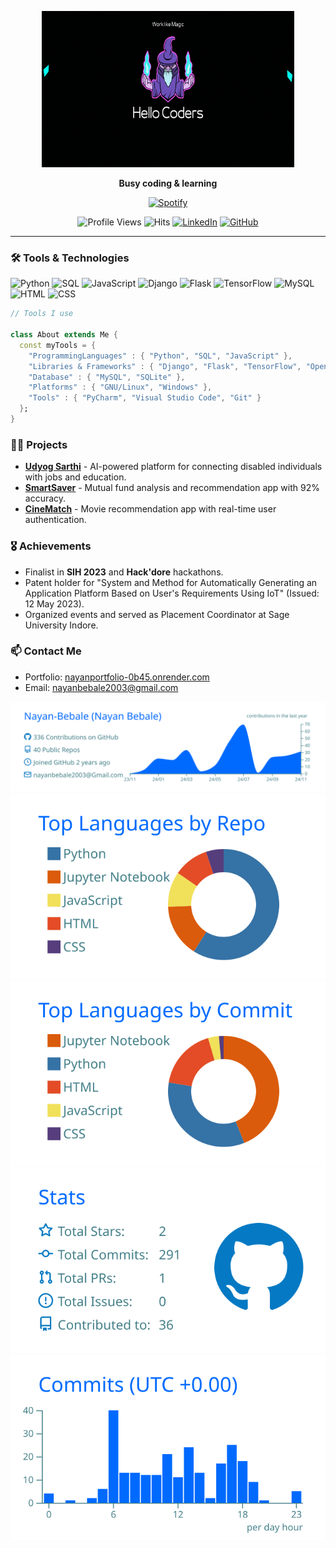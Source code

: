 <div align="center" width="50">

 <img src="https://raw.githubusercontent.com/Nayan-Bebale/Nayan-Bebale/refs/heads/main/title.gif" alt="Hello Coders" width="80%" height="250px"/> <br>
<!--
<img src="https://raw.githubusercontent.com/Nayan-Bebale/Nayan-Bebale/refs/heads/main/coding.gif" alt="Coding in Progress" width="80%" height="250px" style="border-radius:20px;"/>
-->
  
<p><strong> Busy coding & learning </strong></p>

[![Spotify](https://spotify-readme.sp-xd.vercel.app/api/spotify)](https://open.spotify.com/user/Bebaledeepak) <br>

![Profile Views](https://komarev.com/ghpvc/?username=Nayan-Bebale&style=flat&color=orange&label=PROFILE+VIEWS)
![Hits](https://hits.seeyoufarm.com/api/count/incr/badge.svg?url=https%3A%2F%2Fgithub.com%2FNayan-Bebale&count_bg=%2379C83D&title_bg=%23555555&icon=mediafire.svg&icon_color=%23E7E7E7&title=HITS&edge_flat=false)
[![LinkedIn](https://img.shields.io/badge/LinkedIn-Nayan_Bebale-blue?style=flat&logo=linkedin)](https://www.linkedin.com/in/nayan-bebale-63a62923a/)
[![GitHub](https://img.shields.io/badge/GitHub-Nayan--Bebale-lightgrey?style=flat&logo=github)](https://github.com/Nayan-Bebale)

</div>

<hr></hr>

### 🛠️ Tools & Technologies

![Python](https://img.shields.io/badge/Python-FFD43B?style=flat&logo=python&logoColor=darkgreen)
![SQL](https://img.shields.io/badge/SQL-003B57?style=flat&logo=sqlite&logoColor=white)
![JavaScript](https://img.shields.io/badge/JavaScript-323330?style=flat&logo=javascript&logoColor=F7DF1E)
![Django](https://img.shields.io/badge/Django-092E20?style=flat&logo=django&logoColor=white)
![Flask](https://img.shields.io/badge/Flask-000000?style=flat&logo=flask&logoColor=white)
![TensorFlow](https://img.shields.io/badge/TensorFlow-FF6F00?style=flat&logo=tensorflow&logoColor=white)
![MySQL](https://img.shields.io/badge/MySQL-00758F?style=flat&logo=mysql&logoColor=white)
![HTML](https://img.shields.io/badge/HTML5-E34F26?style=flat&logo=html5&logoColor=white)
![CSS](https://img.shields.io/badge/CSS3-1572B6?style=flat&logo=css3&logoColor=white)

```dart
// Tools I use

class About extends Me { 
  const myTools = {  
    "ProgrammingLanguages" : { "Python", "SQL", "JavaScript" },
    "Libraries & Frameworks" : { "Django", "Flask", "TensorFlow", "OpenCV" },
    "Database" : { "MySQL", "SQLite" },
    "Platforms" : { "GNU/Linux", "Windows" },
    "Tools" : { "PyCharm", "Visual Studio Code", "Git" }
  };
}
```

### 👨‍💻 Projects
- **[Udyog Sarthi](https://github.com/Nayan-Bebale/Udhyog-Sarthi-App)** - AI-powered platform for connecting disabled individuals with jobs and education.
- **[SmartSaver](https://github.com/Nayan-Bebale/MutualFund)** - Mutual fund analysis and recommendation app with 92% accuracy.
- **[CineMatch](https://github.com/Nayan-Bebale/Top_movies_recommandation)** - Movie recommendation app with real-time user authentication.

### 🎖️ Achievements
- Finalist in **SIH 2023** and **Hack'dore** hackathons.
- Patent holder for "System and Method for Automatically Generating an Application Platform Based on User's Requirements Using IoT" (Issued: 12 May 2023).
- Organized events and served as Placement Coordinator at Sage University Indore.

### 📫 Contact Me
- Portfolio: [nayanportfolio-0b45.onrender.com](https://nayanportfolio-0b45.onrender.com/)
- Email: [nayanbebale2003@gmail.com](mailto:nayanbebale2003@gmail.com)

<div align="center">
<a href="https://github.com/Nayan-Bebale">

[![](https://raw.githubusercontent.com/Nayan-Bebale/Nayan-Bebale/main/profile-summary-card-output/transparent/0-profile-details.svg)](https://github.com/vn7n24fzkq/github-profile-summary-cards)
[![](https://raw.githubusercontent.com/Nayan-Bebale/Nayan-Bebale/main/profile-summary-card-output/transparent/1-repos-per-language.svg)](https://github.com/vn7n24fzkq/github-profile-summary-cards) [![](https://raw.githubusercontent.com/Nayan-Bebale/Nayan-Bebale/main/profile-summary-card-output/transparent/2-most-commit-language.svg)](https://github.com/vn7n24fzkq/github-profile-summary-cards)
[![](https://raw.githubusercontent.com/Nayan-Bebale/Nayan-Bebale/main/profile-summary-card-output/transparent/3-stats.svg)](https://github.com/vn7n24fzkq/github-profile-summary-cards) [![](https://raw.githubusercontent.com/Nayan-Bebale/Nayan-Bebale/main/profile-summary-card-output/transparent/4-productive-time.svg)](https://github.com/vn7n24fzkq/github-profile-summary-cards)

</a>

</div>
